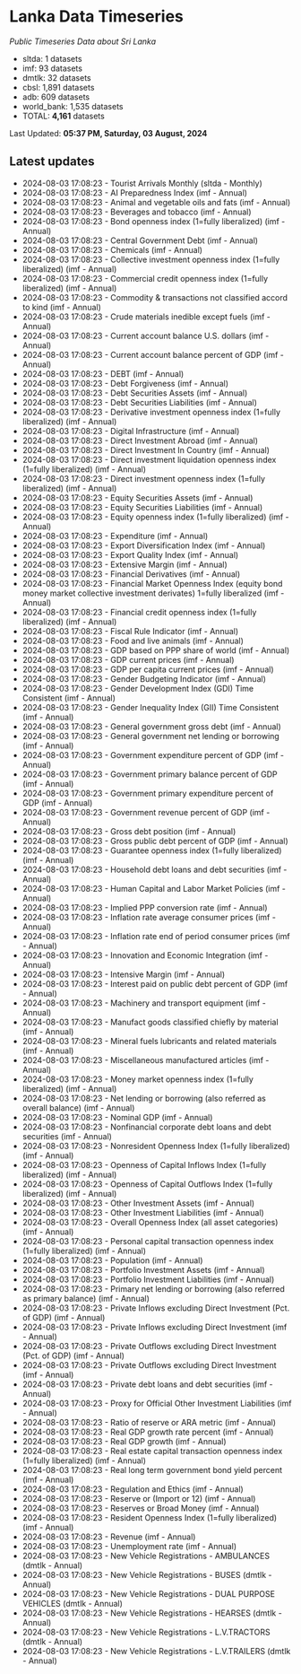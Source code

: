 # Lanka Data Timeseries
*Public Timeseries Data about Sri Lanka*

* sltda: 1 datasets
* imf: 93 datasets
* dmtlk: 32 datasets
* cbsl: 1,891 datasets
* adb: 609 datasets
* world_bank: 1,535 datasets
* TOTAL: **4,161** datasets

Last Updated: **05:37 PM, Saturday, 03 August, 2024**

## Latest updates

* 2024-08-03 17:08:23 - Tourist Arrivals Monthly (sltda - Monthly)
* 2024-08-03 17:08:23 - AI Preparedness Index (imf - Annual)
* 2024-08-03 17:08:23 - Animal and vegetable oils and fats (imf - Annual)
* 2024-08-03 17:08:23 - Beverages and tobacco (imf - Annual)
* 2024-08-03 17:08:23 - Bond openness index (1=fully liberalized) (imf - Annual)
* 2024-08-03 17:08:23 - Central Government Debt (imf - Annual)
* 2024-08-03 17:08:23 - Chemicals (imf - Annual)
* 2024-08-03 17:08:23 - Collective investment openness index (1=fully liberalized) (imf - Annual)
* 2024-08-03 17:08:23 - Commercial credit openness index (1=fully liberalized) (imf - Annual)
* 2024-08-03 17:08:23 - Commodity & transactions not classified accord to kind (imf - Annual)
* 2024-08-03 17:08:23 - Crude materials inedible except fuels (imf - Annual)
* 2024-08-03 17:08:23 - Current account balance U.S. dollars (imf - Annual)
* 2024-08-03 17:08:23 - Current account balance percent of GDP (imf - Annual)
* 2024-08-03 17:08:23 - DEBT (imf - Annual)
* 2024-08-03 17:08:23 - Debt Forgiveness (imf - Annual)
* 2024-08-03 17:08:23 - Debt Securities Assets (imf - Annual)
* 2024-08-03 17:08:23 - Debt Securities Liabilities (imf - Annual)
* 2024-08-03 17:08:23 - Derivative investment openness index (1=fully liberalized) (imf - Annual)
* 2024-08-03 17:08:23 - Digital Infrastructure (imf - Annual)
* 2024-08-03 17:08:23 - Direct Investment Abroad (imf - Annual)
* 2024-08-03 17:08:23 - Direct Investment In Country (imf - Annual)
* 2024-08-03 17:08:23 - Direct investment liquidation openness index (1=fully liberalized) (imf - Annual)
* 2024-08-03 17:08:23 - Direct investment openness index (1=fully liberalized) (imf - Annual)
* 2024-08-03 17:08:23 - Equity Securities Assets (imf - Annual)
* 2024-08-03 17:08:23 - Equity Securities Liabilities (imf - Annual)
* 2024-08-03 17:08:23 - Equity openness index (1=fully liberalized) (imf - Annual)
* 2024-08-03 17:08:23 - Expenditure (imf - Annual)
* 2024-08-03 17:08:23 - Export Diversification Index (imf - Annual)
* 2024-08-03 17:08:23 - Export Quality Index (imf - Annual)
* 2024-08-03 17:08:23 - Extensive Margin (imf - Annual)
* 2024-08-03 17:08:23 - Financial Derivatives (imf - Annual)
* 2024-08-03 17:08:23 - Financial Market Openness Index (equity bond money market collective investment derivates) 1=fully liberalized (imf - Annual)
* 2024-08-03 17:08:23 - Financial credit openness index (1=fully liberalized) (imf - Annual)
* 2024-08-03 17:08:23 - Fiscal Rule Indicator (imf - Annual)
* 2024-08-03 17:08:23 - Food and live animals (imf - Annual)
* 2024-08-03 17:08:23 - GDP based on PPP share of world (imf - Annual)
* 2024-08-03 17:08:23 - GDP current prices (imf - Annual)
* 2024-08-03 17:08:23 - GDP per capita current prices (imf - Annual)
* 2024-08-03 17:08:23 - Gender Budgeting Indicator (imf - Annual)
* 2024-08-03 17:08:23 - Gender Development Index (GDI) Time Consistent (imf - Annual)
* 2024-08-03 17:08:23 - Gender Inequality Index (GII) Time Consistent (imf - Annual)
* 2024-08-03 17:08:23 - General government gross debt (imf - Annual)
* 2024-08-03 17:08:23 - General government net lending or borrowing (imf - Annual)
* 2024-08-03 17:08:23 - Government expenditure percent of GDP (imf - Annual)
* 2024-08-03 17:08:23 - Government primary balance percent of GDP (imf - Annual)
* 2024-08-03 17:08:23 - Government primary expenditure percent of GDP (imf - Annual)
* 2024-08-03 17:08:23 - Government revenue percent of GDP (imf - Annual)
* 2024-08-03 17:08:23 - Gross debt position (imf - Annual)
* 2024-08-03 17:08:23 - Gross public debt percent of GDP (imf - Annual)
* 2024-08-03 17:08:23 - Guarantee openness index (1=fully liberalized) (imf - Annual)
* 2024-08-03 17:08:23 - Household debt loans and debt securities (imf - Annual)
* 2024-08-03 17:08:23 - Human Capital and Labor Market Policies (imf - Annual)
* 2024-08-03 17:08:23 - Implied PPP conversion rate (imf - Annual)
* 2024-08-03 17:08:23 - Inflation rate average consumer prices (imf - Annual)
* 2024-08-03 17:08:23 - Inflation rate end of period consumer prices (imf - Annual)
* 2024-08-03 17:08:23 - Innovation and Economic Integration (imf - Annual)
* 2024-08-03 17:08:23 - Intensive Margin (imf - Annual)
* 2024-08-03 17:08:23 - Interest paid on public debt percent of GDP (imf - Annual)
* 2024-08-03 17:08:23 - Machinery and transport equipment (imf - Annual)
* 2024-08-03 17:08:23 - Manufact goods classified chiefly by material (imf - Annual)
* 2024-08-03 17:08:23 - Mineral fuels lubricants and related materials (imf - Annual)
* 2024-08-03 17:08:23 - Miscellaneous manufactured articles (imf - Annual)
* 2024-08-03 17:08:23 - Money market openness index (1=fully liberalized) (imf - Annual)
* 2024-08-03 17:08:23 - Net lending or borrowing (also referred as overall balance) (imf - Annual)
* 2024-08-03 17:08:23 - Nominal GDP (imf - Annual)
* 2024-08-03 17:08:23 - Nonfinancial corporate debt loans and debt securities (imf - Annual)
* 2024-08-03 17:08:23 - Nonresident Openness Index (1=fully liberalized) (imf - Annual)
* 2024-08-03 17:08:23 - Openness of Capital Inflows Index (1=fully liberalized) (imf - Annual)
* 2024-08-03 17:08:23 - Openness of Capital Outflows Index (1=fully liberalized) (imf - Annual)
* 2024-08-03 17:08:23 - Other Investment Assets (imf - Annual)
* 2024-08-03 17:08:23 - Other Investment Liabilities (imf - Annual)
* 2024-08-03 17:08:23 - Overall Openness Index (all asset categories) (imf - Annual)
* 2024-08-03 17:08:23 - Personal capital transaction openness index (1=fully liberalized) (imf - Annual)
* 2024-08-03 17:08:23 - Population (imf - Annual)
* 2024-08-03 17:08:23 - Portfolio Investment Assets (imf - Annual)
* 2024-08-03 17:08:23 - Portfolio Investment Liabilities (imf - Annual)
* 2024-08-03 17:08:23 - Primary net lending or borrowing (also referred as primary balance) (imf - Annual)
* 2024-08-03 17:08:23 - Private Inflows excluding Direct Investment (Pct. of GDP) (imf - Annual)
* 2024-08-03 17:08:23 - Private Inflows excluding Direct Investment (imf - Annual)
* 2024-08-03 17:08:23 - Private Outflows excluding Direct Investment (Pct. of GDP) (imf - Annual)
* 2024-08-03 17:08:23 - Private Outflows excluding Direct Investment (imf - Annual)
* 2024-08-03 17:08:23 - Private debt loans and debt securities (imf - Annual)
* 2024-08-03 17:08:23 - Proxy for Official Other Investment Liabilities (imf - Annual)
* 2024-08-03 17:08:23 - Ratio of reserve or ARA metric (imf - Annual)
* 2024-08-03 17:08:23 - Real GDP growth rate percent (imf - Annual)
* 2024-08-03 17:08:23 - Real GDP growth (imf - Annual)
* 2024-08-03 17:08:23 - Real estate capital transaction openness index (1=fully liberalized) (imf - Annual)
* 2024-08-03 17:08:23 - Real long term government bond yield percent (imf - Annual)
* 2024-08-03 17:08:23 - Regulation and Ethics (imf - Annual)
* 2024-08-03 17:08:23 - Reserve or (Import or 12) (imf - Annual)
* 2024-08-03 17:08:23 - Reserves or Broad Money (imf - Annual)
* 2024-08-03 17:08:23 - Resident Openness Index (1=fully liberalized) (imf - Annual)
* 2024-08-03 17:08:23 - Revenue (imf - Annual)
* 2024-08-03 17:08:23 - Unemployment rate (imf - Annual)
* 2024-08-03 17:08:23 - New Vehicle Registrations - AMBULANCES (dmtlk - Annual)
* 2024-08-03 17:08:23 - New Vehicle Registrations - BUSES (dmtlk - Annual)
* 2024-08-03 17:08:23 - New Vehicle Registrations - DUAL PURPOSE VEHICLES (dmtlk - Annual)
* 2024-08-03 17:08:23 - New Vehicle Registrations - HEARSES (dmtlk - Annual)
* 2024-08-03 17:08:23 - New Vehicle Registrations - L.V.TRACTORS (dmtlk - Annual)
* 2024-08-03 17:08:23 - New Vehicle Registrations - L.V.TRAILERS (dmtlk - Annual)
